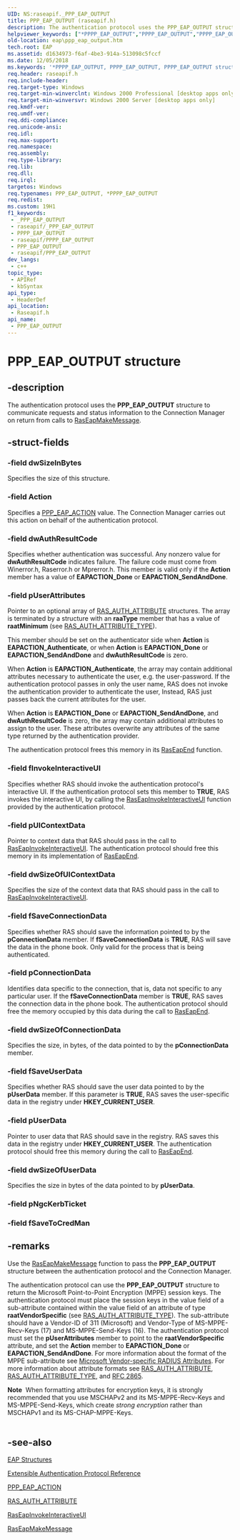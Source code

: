 ```yaml
---
UID: NS:raseapif._PPP_EAP_OUTPUT
title: PPP_EAP_OUTPUT (raseapif.h)
description: The authentication protocol uses the PPP_EAP_OUTPUT structure to communicate requests and status information to the Connection Manager on return from calls to RasEapMakeMessage.
helpviewer_keywords: ["*PPPP_EAP_OUTPUT","PPPP_EAP_OUTPUT","PPPP_EAP_OUTPUT structure pointer [EAP]","PPP_EAP_OUTPUT","PPP_EAP_OUTPUT structure [EAP]","_eap_ppp_eap_output","eap.ppp_eap_output","raseapif/PPPP_EAP_OUTPUT","raseapif/PPP_EAP_OUTPUT"]
old-location: eap\ppp_eap_output.htm
tech.root: EAP
ms.assetid: d1634973-f6af-4be3-914a-513098c5fccf
ms.date: 12/05/2018
ms.keywords: '*PPPP_EAP_OUTPUT, PPPP_EAP_OUTPUT, PPPP_EAP_OUTPUT structure pointer [EAP], PPP_EAP_OUTPUT, PPP_EAP_OUTPUT structure [EAP], _eap_ppp_eap_output, eap.ppp_eap_output, raseapif/PPPP_EAP_OUTPUT, raseapif/PPP_EAP_OUTPUT'
req.header: raseapif.h
req.include-header: 
req.target-type: Windows
req.target-min-winverclnt: Windows 2000 Professional [desktop apps only]
req.target-min-winversvr: Windows 2000 Server [desktop apps only]
req.kmdf-ver: 
req.umdf-ver: 
req.ddi-compliance: 
req.unicode-ansi: 
req.idl: 
req.max-support: 
req.namespace: 
req.assembly: 
req.type-library: 
req.lib: 
req.dll: 
req.irql: 
targetos: Windows
req.typenames: PPP_EAP_OUTPUT, *PPPP_EAP_OUTPUT
req.redist: 
ms.custom: 19H1
f1_keywords:
 - _PPP_EAP_OUTPUT
 - raseapif/_PPP_EAP_OUTPUT
 - PPPP_EAP_OUTPUT
 - raseapif/PPPP_EAP_OUTPUT
 - PPP_EAP_OUTPUT
 - raseapif/PPP_EAP_OUTPUT
dev_langs:
 - c++
topic_type:
 - APIRef
 - kbSyntax
api_type:
 - HeaderDef
api_location:
 - Raseapif.h
api_name:
 - PPP_EAP_OUTPUT
---
```


# PPP_EAP_OUTPUT structure


## -description

The authentication protocol uses the 
<b>PPP_EAP_OUTPUT</b> structure to communicate requests and status information to the Connection Manager on return from calls to 
<a href="/previous-versions/windows/desktop/legacy/aa363532(v=vs.85)">RasEapMakeMessage</a>.

## -struct-fields

### -field dwSizeInBytes

Specifies the size of this structure.

### -field Action

Specifies a 
<a href="/windows/desktop/api/raseapif/ne-raseapif-ppp_eap_action">PPP_EAP_ACTION</a> value. The Connection Manager carries out this action on behalf of the authentication protocol.

### -field dwAuthResultCode

Specifies whether authentication was successful. Any nonzero value for <b>dwAuthResultCode</b> indicates failure. The failure code must come from Winerror.h, Raserror.h or Mprerror.h. This member is valid only if the <b>Action</b> member has a value of <b>EAPACTION_Done</b> or <b>EAPACTION_SendAndDone</b>.

### -field pUserAttributes

Pointer to an optional array of 
<a href="/windows/desktop/api/raseapif/ns-raseapif-ras_auth_attribute">RAS_AUTH_ATTRIBUTE</a> structures. The array is terminated by a structure with an <b>raaType</b> member that has a value of <b>raatMinimum</b> (see 
<a href="/windows/win32/api/raseapif/ne-raseapif-ras_auth_attribute_type">RAS_AUTH_ATTRIBUTE_TYPE</a>). 




This member should be set on the authenticator side when <b>Action</b> is <b>EAPACTION_Authenticate</b>, or when <b>Action</b> is <b>EAPACTION_Done</b> or <b>EAPACTION_SendAndDone</b> and <b>dwAuthResultCode</b> is zero.

When <b>Action</b> is <b>EAPACTION_Authenticate</b>, the array may contain additional attributes necessary to authenticate the user, e.g. the user-password. If the authentication protocol passes in only the user name, RAS does not invoke the authentication provider to authenticate the user, Instead, RAS just passes back the current attributes for the user.

When <b>Action</b> is <b>EAPACTION_Done</b> or <b>EAPACTION_SendAndDone</b>, and <b>dwAuthResultCode</b> is zero, the array may contain additional attributes to assign to the user. These attributes overwrite any attributes of the same type returned by the authentication provider.

The authentication protocol frees this memory in its 
<a href="/previous-versions/windows/desktop/legacy/aa363521(v=vs.85)">RasEapEnd</a> function.

### -field fInvokeInteractiveUI

Specifies whether RAS should invoke the authentication protocol's interactive UI. If the authentication protocol sets this member to <b>TRUE</b>, RAS invokes the interactive UI, by calling the 
<a href="/previous-versions/windows/desktop/api/raseapif/nf-raseapif-raseapinvokeinteractiveui">RasEapInvokeInteractiveUI</a> function provided by the authentication protocol.

### -field pUIContextData

Pointer to context data that RAS should pass in the call to 
<a href="/previous-versions/windows/desktop/api/raseapif/nf-raseapif-raseapinvokeinteractiveui">RasEapInvokeInteractiveUI</a>. The authentication protocol should free this memory in its implementation of 
<a href="/previous-versions/windows/desktop/legacy/aa363521(v=vs.85)">RasEapEnd</a>.

### -field dwSizeOfUIContextData

Specifies the size of the context data that RAS should pass in the call to 
<a href="/previous-versions/windows/desktop/api/raseapif/nf-raseapif-raseapinvokeinteractiveui">RasEapInvokeInteractiveUI</a>.

### -field fSaveConnectionData

Specifies whether RAS should save the information pointed to by the <b>pConnectionData</b> member. If <b>fSaveConnectionData</b> is <b>TRUE</b>, RAS will save the data in the phone book. Only valid for the process that is being authenticated.

### -field pConnectionData

Identifies data specific to the connection, that is, data not specific to any particular user. If the <b>fSaveConnectionData</b> member is <b>TRUE</b>, RAS saves the connection data in the phone book. The authentication protocol should free the memory occupied by this data during the call to 
<a href="/previous-versions/windows/desktop/legacy/aa363521(v=vs.85)">RasEapEnd</a>.

### -field dwSizeOfConnectionData

Specifies the size, in bytes, of the data pointed to by the <b>pConnectionData</b> member.

### -field fSaveUserData

Specifies whether RAS should save the user data pointed to by the <b>pUserData</b> member. If this parameter is <b>TRUE</b>, RAS saves the user-specific data in the registry under <b>HKEY_CURRENT_USER</b>.

### -field pUserData

Pointer to user data that RAS should save in the registry. RAS saves this data in the registry under <b>HKEY_CURRENT_USER</b>. The authentication protocol should free this memory during the call to 
<a href="/previous-versions/windows/desktop/legacy/aa363521(v=vs.85)">RasEapEnd</a>.

### -field dwSizeOfUserData

Specifies the size in bytes of the data pointed to by <b>pUserData</b>.

### -field pNgcKerbTicket

### -field fSaveToCredMan

## -remarks

Use the 
<a href="/previous-versions/windows/desktop/legacy/aa363532(v=vs.85)">RasEapMakeMessage</a> function to pass the 
<b>PPP_EAP_OUTPUT</b> structure between the authentication protocol and the Connection Manager.

The authentication protocol can use the 
<b>PPP_EAP_OUTPUT</b> structure to return the Microsoft Point-to-Point Encryption (MPPE) session keys. The authentication protocol  must place the session keys in the value field of a sub-attribute contained within the value field of an attribute of type <b>raatVendorSpecific</b> (see 
<a href="/windows/win32/api/raseapif/ne-raseapif-ras_auth_attribute_type">RAS_AUTH_ATTRIBUTE_TYPE</a>). The sub-attribute should have a Vendor-ID of 311 (Microsoft) and Vendor-Type of MS-MPPE-Recv-Keys (17) and MS-MPPE-Send-Keys (16). The authentication protocol must set the <b>pUserAttributes</b> member to point to the <b>raatVendorSpecific</b> attribute, and set the <b>Action</b> member to <b>EAPACTION_Done</b> or <b>EAPACTION_SendAndDone</b>. For more information about the format of the MPPE sub-attribute see 
<a href="https://www.ietf.org/rfc/rfc2548.txt">Microsoft Vendor-specific RADIUS Attributes</a>. For more information about attribute formats see 
<a href="/windows/desktop/api/raseapif/ns-raseapif-ras_auth_attribute">RAS_AUTH_ATTRIBUTE</a>, 
<a href="/windows/win32/api/raseapif/ne-raseapif-ras_auth_attribute_type">RAS_AUTH_ATTRIBUTE_TYPE</a>, and 
<a href="https://www.ietf.org/rfc/rfc2865.txt">RFC 2865</a>.

<div class="alert"><b>Note</b>  When formatting attributes for encryption keys, it is strongly recommended that you  use MSCHAPv2 and its MS-MPPE-Recv-Keys and MS-MPPE-Send-Keys,  which create <i>strong encryption</i> rather than  MSCHAPv1 and its MS-CHAP-MPPE-Keys.</div>
<div> </div>

## -see-also

[EAP Structures](/windows/win32/eap/eap-structures)



[Extensible Authentication Protocol Reference](/windows/win32/eap/extensible-authentication-protocol-reference)



<a href="/windows/desktop/api/raseapif/ne-raseapif-ppp_eap_action">PPP_EAP_ACTION</a>



<a href="/windows/desktop/api/raseapif/ns-raseapif-ras_auth_attribute">RAS_AUTH_ATTRIBUTE</a>



<a href="/previous-versions/windows/desktop/api/raseapif/nf-raseapif-raseapinvokeinteractiveui">RasEapInvokeInteractiveUI</a>



<a href="/previous-versions/windows/desktop/legacy/aa363532(v=vs.85)">RasEapMakeMessage</a>